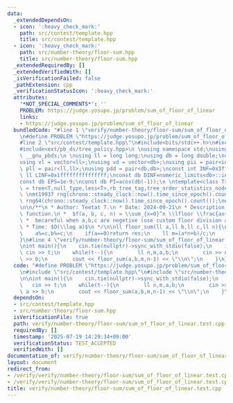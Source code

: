 ```yaml
---
data:
  _extendedDependsOn:
  - icon: ':heavy_check_mark:'
    path: src/contest/template.hpp
    title: src/contest/template.hpp
  - icon: ':heavy_check_mark:'
    path: src/number-theory/floor-sum.hpp
    title: src/number-theory/floor-sum.hpp
  _extendedRequiredBy: []
  _extendedVerifiedWith: []
  _isVerificationFailed: false
  _pathExtension: cpp
  _verificationStatusIcon: ':heavy_check_mark:'
  attributes:
    '*NOT_SPECIAL_COMMENTS*': ''
    PROBLEM: https://judge.yosupo.jp/problem/sum_of_floor_of_linear
    links:
    - https://judge.yosupo.jp/problem/sum_of_floor_of_linear
  bundledCode: "#line 1 \"verify/number-theory/floor-sum/sum_of_floor_of_linear.test.cpp\"\
    \n#define PROBLEM \"https://judge.yosupo.jp/problem/sum_of_floor_of_linear\"\n\
    #line 2 \"src/contest/template.hpp\"\n#include<bits/stdc++.h>\n#include<ext/pb_ds/assoc_container.hpp>\n\
    #include<ext/pb_ds/tree_policy.hpp>\n \nusing namespace std;\nusing namespace\
    \ __gnu_pbds;\n \nusing ll = long long;\nusing db = long double;\nusing vi = vector<int>;\n\
    using vl = vector<ll>;\nusing vd = vector<db>;\nusing pii = pair<int,int>;\nusing\
    \ pll = pair<ll,ll>;\nusing pdd = pair<db,db>;\nconst int INF=0x3fffffff;\nconst\
    \ ll LINF=0x1fffffffffffffff;\nconst db DINF=numeric_limits<db>::infinity();\n\
    const db EPS=1e-9;\nconst db PI=acos(db(-1));\n \ntemplate<class T>\nusing ordered_set\
    \ = tree<T,null_type,less<T>,rb_tree_tag,tree_order_statistics_node_update>;\n\
    \ \nmt19937 rng(chrono::steady_clock::now().time_since_epoch().count());\nmt19937_64\
    \ rng64(chrono::steady_clock::now().time_since_epoch().count());\n#line 2 \"src/number-theory/floor-sum.hpp\"\
    \n\n/**\n * Author: Teetat T.\n * Date: 2024-09-21\n * Description: Floor sum\
    \ function.\n *  $f(a, b, c, n) = \\sum_{x=0}^n \\lfloor \\frac{ax+b}{c} \\rfloor$\n\
    \ *  becareful when a,b,c are negetive (use custom floor division and mod instead)\n\
    \ * Time: $O(\\log a)$\n */\n\nll floor_sum(ll a,ll b,ll c,ll n){\n    ll res=n*(n+1)/2*(a/c)+(n+1)*(b/c);\n\
    \    a%=c,b%=c;\n    if(a==0)return res;\n    ll m=(a*n+b)/c;\n    return res+n*m-floor_sum(c,c-b-1,a,m-1);\n\
    }\n#line 4 \"verify/number-theory/floor-sum/sum_of_floor_of_linear.test.cpp\"\n\
    \nint main(){\n    cin.tie(nullptr)->sync_with_stdio(false);\n    int t;\n   \
    \ cin >> t;\n    while(t--){\n        ll n,m,a,b;\n        cin >> n >> m >> a\
    \ >> b;\n        cout << floor_sum(a,b,m,n-1) << \"\\n\";\n    }\n}\n"
  code: "#define PROBLEM \"https://judge.yosupo.jp/problem/sum_of_floor_of_linear\"\
    \n#include \"src/contest/template.hpp\"\n#include \"src/number-theory/floor-sum.hpp\"\
    \n\nint main(){\n    cin.tie(nullptr)->sync_with_stdio(false);\n    int t;\n \
    \   cin >> t;\n    while(t--){\n        ll n,m,a,b;\n        cin >> n >> m >>\
    \ a >> b;\n        cout << floor_sum(a,b,m,n-1) << \"\\n\";\n    }\n}"
  dependsOn:
  - src/contest/template.hpp
  - src/number-theory/floor-sum.hpp
  isVerificationFile: true
  path: verify/number-theory/floor-sum/sum_of_floor_of_linear.test.cpp
  requiredBy: []
  timestamp: '2025-07-19 14:29:34+09:00'
  verificationStatus: TEST_ACCEPTED
  verifiedWith: []
documentation_of: verify/number-theory/floor-sum/sum_of_floor_of_linear.test.cpp
layout: document
redirect_from:
- /verify/verify/number-theory/floor-sum/sum_of_floor_of_linear.test.cpp
- /verify/verify/number-theory/floor-sum/sum_of_floor_of_linear.test.cpp.html
title: verify/number-theory/floor-sum/sum_of_floor_of_linear.test.cpp
---
```

